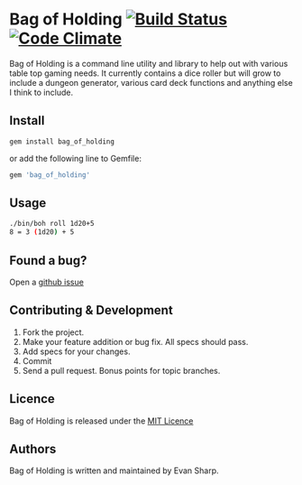 # Bag of Holding [![Build Status](https://travis-ci.org/packetmonkey/bag_of_holding.svg?branch=travis)](https://travis-ci.org/packetmonkey/bag_of_holding) [![Code Climate](https://codeclimate.com/github/packetmonkey/bag_of_holding/badges/gpa.svg)](https://codeclimate.com/github/packetmonkey/bag_of_holding)

Bag of Holding is a command line utility and library to help out with various
table top gaming needs. It currently contains a dice roller but will grow to
include a dungeon generator, various card deck functions and anything else I
think to include.

## Install

```shell
gem install bag_of_holding
```

or add the following line to Gemfile:

```ruby
gem 'bag_of_holding'
```

## Usage
```sh
./bin/boh roll 1d20+5
8 = 3 (1d20) + 5
```

## Found a bug?
Open a [github issue](https://github.com/packetmonkey/bag_of_holding/issues)

## Contributing & Development
1. Fork the project.
2. Make your feature addition or bug fix. All specs should pass.
3. Add specs for your changes.
4. Commit
5. Send a pull request. Bonus points for topic branches.

## Licence
Bag of Holding is released under the [MIT Licence](http://choosealicense.com/licenses/mit/)

## Authors
Bag of Holding is written and maintained by Evan Sharp.
